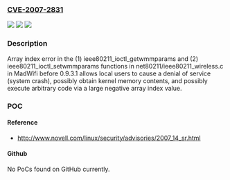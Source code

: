 ### [CVE-2007-2831](https://cve.mitre.org/cgi-bin/cvename.cgi?name=CVE-2007-2831)
![](https://img.shields.io/static/v1?label=Product&message=n%2Fa&color=blue)
![](https://img.shields.io/static/v1?label=Version&message=n%2Fa&color=blue)
![](https://img.shields.io/static/v1?label=Vulnerability&message=n%2Fa&color=brighgreen)

### Description

Array index error in the (1) ieee80211_ioctl_getwmmparams and (2) ieee80211_ioctl_setwmmparams functions in net80211/ieee80211_wireless.c in MadWifi before 0.9.3.1 allows local users to cause a denial of service (system crash), possibly obtain kernel memory contents, and possibly execute arbitrary code via a large negative array index value.

### POC

#### Reference
- http://www.novell.com/linux/security/advisories/2007_14_sr.html

#### Github
No PoCs found on GitHub currently.


